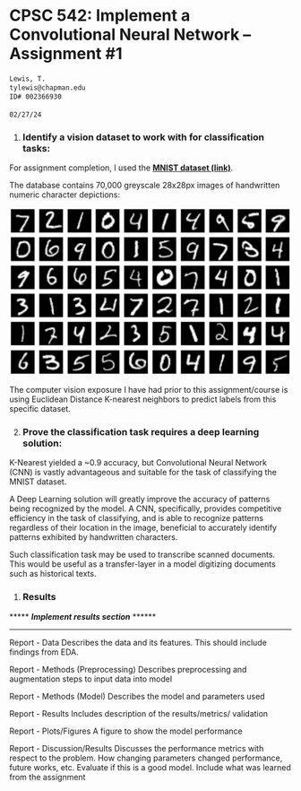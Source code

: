 # CPSC 542: Implement a Convolutional Neural Network – Assignment #1
```
Lewis, T.  
tylewis@chapman.edu
ID# 002366930

02/27/24
```

1. ### Identify a vision dataset to work with for classification tasks:

For assignment completion, I used the **[MNIST dataset (link)](https://www.kaggle.com/datasets/hojjatk/mnist-dataset)**. 

The database contains 70,000 greyscale 28x28px images of handwritten numeric character depictions: 

![Alt text](mnist_examples.png)

The computer vision exposure I have had prior to this assignment/course is using Euclidean Distance K-nearest neighbors to predict labels from this specific dataset. 


2. ### Prove the classification task requires a deep learning solution:

K-Nearest yielded a ~0.9 accuracy, but Convolutional Neural Network (CNN) is vastly advantageous and suitable for the task of classifying the MNIST dataset.

A Deep Learning solution will greatly improve the accuracy of patterns being recognized by the model. A CNN, specifically, provides competitive efficiency in the task of classifying, and is able to recognize patterns regardless of their location in the image, beneficial to accurately identify patterns exhibited by handwritten characters.

Such classification task may be used to transcribe scanned documents. This would be useful as a transfer-layer in a model digitizing documents such as historical texts. 

1. ### Results

***** ***Implement results section*** ******

---

Report - Data
Describes the data and its features. This should include findings from EDA.

Report - Methods (Preprocessing)
Describes preprocessing and augmentation steps to input data into model

Report - Methods (Model)
Describes the model and parameters used

Report - Results
Includes description of the results/metrics/ validation

Report - Plots/Figures
A figure to show the model performance

Report - Discussion/Results
Discusses the performance metrics with respect to the problem. How changing parameters changed performance, future works, etc. Evaluate if this is a good model. Include what was learned from the assignment